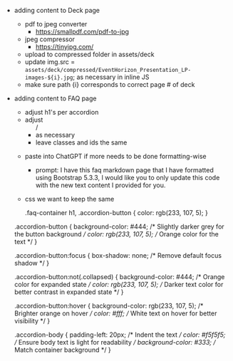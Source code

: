 - adding content to Deck page 
  - pdf to jpeg converter 
    - https://smallpdf.com/pdf-to-jpg
  - jpeg compressor
    - https://tinyjpg.com/
  - upload to compressed folder in assets/deck
  - update img.src = `assets/deck/compressed/EventHorizon_Presentation_LP-images-${i}.jpg`; as necessary in inline JS
  - make sure path {i} corresponds to correct page # of deck



- adding content to FAQ page
  - adjust h1's per accordion
  - adjust <ul>/<li> as necessary
  - leave classes and ids the same
- paste into ChatGPT if more needs to be done formatting-wise
  - prompt: I have this faq markdown page that I have formatted using Bootstrap 5.3.3, I would like you to only update this code with the new text content I provided for you.

- css we want to keep the same

  .faq-container h1, .accordion-button {
  color: rgb(233, 107, 5);
}

.accordion-button {
  background-color: #444; /* Slightly darker grey for the button background */
  color: rgb(233, 107, 5); /* Orange color for the text */
}

.accordion-button:focus {
  box-shadow: none; /* Remove default focus shadow */
}

.accordion-button:not(.collapsed) {
  background-color: #444; /* Orange color for expanded state */
  color: rgb(233, 107, 5); /* Darker text color for better contrast in expanded state */
}

.accordion-button:hover {
  background-color: rgb(233, 107, 5); /* Brighter orange on hover */
  color: #fff; /* White text on hover for better visibility */
}

.accordion-body {
  padding-left: 20px; /* Indent the text */
  color: #f5f5f5; /* Ensure body text is light for readability */
  background-color: #333; /* Match container background */
}

